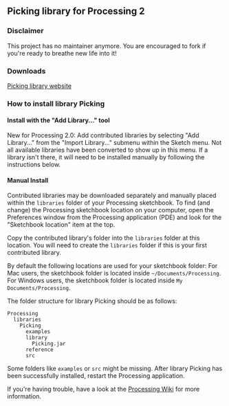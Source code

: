 ## Picking library for Processing 2

### Disclaimer

This project has no maintainer anymore. You are encouraged to fork if you're ready to breathe new life into it!

### Downloads

[Picking library website](http://n.clavaud.free.fr/processing/library/picking/)

### How to install library Picking

#### Install with the "Add Library..." tool

New for Processing 2.0: Add contributed libraries by selecting "Add Library..." 
from the "Import Library..." submenu within the Sketch menu. Not all available 
libraries have been converted to show up in this menu. If a library isn't there,
it will need to be installed manually by following the instructions below.

#### Manual Install

Contributed libraries may be downloaded separately and manually placed within 
the `libraries` folder of your Processing sketchbook. To find (and change) the 
Processing sketchbook location on your computer, open the Preferences window 
from the Processing application (PDE) and look for the "Sketchbook location" 
item at the top.

Copy the contributed library's folder into the `libraries` folder at this 
location. You will need to create the `libraries` folder if this is your first 
contributed library.

By default the following locations are used for your sketchbook folder: 
  For Mac users, the sketchbook folder is located inside `~/Documents/Processing`. 
  For Windows users, the sketchbook folder is located inside 
    `My Documents/Processing`.

The folder structure for library Picking should be as follows:

    Processing
      libraries
        Picking
          examples
          library
            Picking.jar
          reference
          src

Some folders like `examples` or `src` might be missing. After library 
Picking has been successfully installed, restart the Processing 
application.

If you're having trouble, have a look at the [Processing Wiki](http://wiki.processing.org/w/How_to_Install_a_Contributed_Library) for more 
information.
